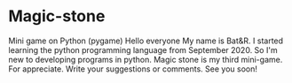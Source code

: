 # Magic-stone
Mini game on Python (pygame)
Hello everyone My name is Bat&R. I started learning the python programming language from September 2020. So I'm new to developing programs in python. Magic stone is my third mini-game. For appreciate. Write your suggestions or comments. See you soon!
